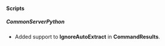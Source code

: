 
#### Scripts
##### CommonServerPython
- Added support to **IgnoreAutoExtract** in **CommandResults**. 
